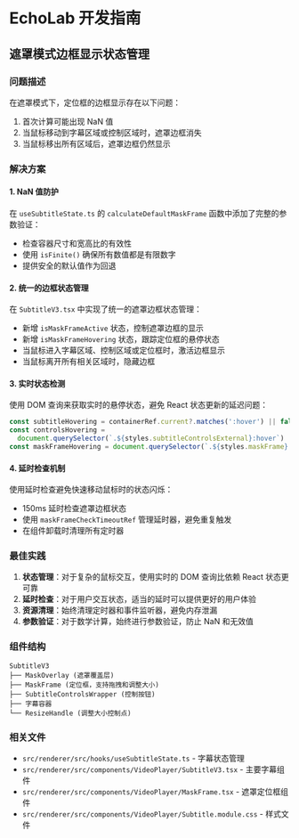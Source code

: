 # EchoLab 开发指南

## 遮罩模式边框显示状态管理

### 问题描述

在遮罩模式下，定位框的边框显示存在以下问题：

1. 首次计算可能出现 NaN 值
2. 当鼠标移动到字幕区域或控制区域时，遮罩边框消失
3. 当鼠标移出所有区域后，遮罩边框仍然显示

### 解决方案

#### 1. NaN 值防护

在 `useSubtitleState.ts` 的 `calculateDefaultMaskFrame` 函数中添加了完整的参数验证：

- 检查容器尺寸和宽高比的有效性
- 使用 `isFinite()` 确保所有数值都是有限数字
- 提供安全的默认值作为回退

#### 2. 统一的边框状态管理

在 `SubtitleV3.tsx` 中实现了统一的遮罩边框状态管理：

- 新增 `isMaskFrameActive` 状态，控制遮罩边框的显示
- 新增 `isMaskFrameHovering` 状态，跟踪定位框的悬停状态
- 当鼠标进入字幕区域、控制区域或定位框时，激活边框显示
- 当鼠标离开所有相关区域时，隐藏边框

#### 3. 实时状态检测

使用 DOM 查询来获取实时的悬停状态，避免 React 状态更新的延迟问题：

```javascript
const subtitleHovering = containerRef.current?.matches(':hover') || false
const controlsHovering =
  document.querySelector(`.${styles.subtitleControlsExternal}:hover`) !== null
const maskFrameHovering = document.querySelector(`.${styles.maskFrame}:hover`) !== null
```

#### 4. 延时检查机制

使用延时检查避免快速移动鼠标时的状态闪烁：

- 150ms 延时检查遮罩边框状态
- 使用 `maskFrameCheckTimeoutRef` 管理延时器，避免重复触发
- 在组件卸载时清理所有定时器

### 最佳实践

1. **状态管理**：对于复杂的鼠标交互，使用实时的 DOM 查询比依赖 React 状态更可靠
2. **延时检查**：对于用户交互状态，适当的延时可以提供更好的用户体验
3. **资源清理**：始终清理定时器和事件监听器，避免内存泄漏
4. **参数验证**：对于数学计算，始终进行参数验证，防止 NaN 和无效值

### 组件结构

```
SubtitleV3
├── MaskOverlay (遮罩覆盖层)
├── MaskFrame (定位框，支持拖拽和调整大小)
├── SubtitleControlsWrapper (控制按钮)
├── 字幕容器
└── ResizeHandle (调整大小控制点)
```

### 相关文件

- `src/renderer/src/hooks/useSubtitleState.ts` - 字幕状态管理
- `src/renderer/src/components/VideoPlayer/SubtitleV3.tsx` - 主要字幕组件
- `src/renderer/src/components/VideoPlayer/MaskFrame.tsx` - 遮罩定位框组件
- `src/renderer/src/components/VideoPlayer/Subtitle.module.css` - 样式文件
